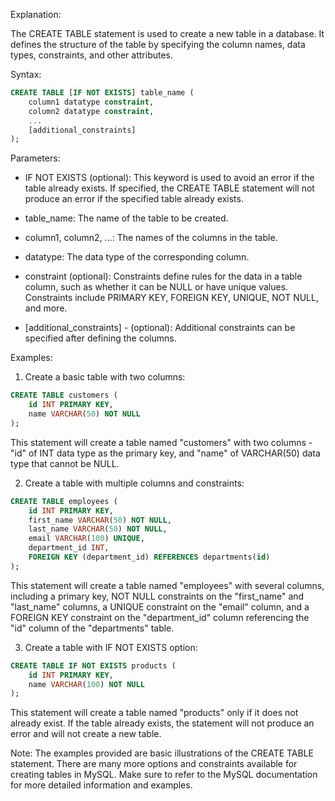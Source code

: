 Explanation:

The CREATE TABLE statement is used to create a new table in a database. It defines the structure of the table by specifying the column names, data types, constraints, and other attributes.

Syntax:

```sql
CREATE TABLE [IF NOT EXISTS] table_name (
    column1 datatype constraint,
    column2 datatype constraint,
    ...
    [additional_constraints]
);
```

Parameters:
- IF NOT EXISTS (optional): This keyword is used to avoid an error if the table already exists. If specified, the CREATE TABLE statement will not produce an error if the specified table already exists.

- table_name: The name of the table to be created.

- column1, column2, ...: The names of the columns in the table.

- datatype: The data type of the corresponding column.

- constraint (optional): Constraints define rules for the data in a table column, such as whether it can be NULL or have unique values. Constraints include PRIMARY KEY, FOREIGN KEY, UNIQUE, NOT NULL, and more.

- [additional_constraints] - (optional): Additional constraints can be specified after defining the columns.

Examples:

1. Create a basic table with two columns:

```sql
CREATE TABLE customers (
    id INT PRIMARY KEY,
    name VARCHAR(50) NOT NULL
);
```


This statement will create a table named "customers" with two columns - "id" of INT data type as the primary key, and "name" of VARCHAR(50) data type that cannot be NULL.

2. Create a table with multiple columns and constraints:

```sql
CREATE TABLE employees (
    id INT PRIMARY KEY,
    first_name VARCHAR(50) NOT NULL,
    last_name VARCHAR(50) NOT NULL,
    email VARCHAR(100) UNIQUE,
    department_id INT,
    FOREIGN KEY (department_id) REFERENCES departments(id)
);
```

This statement will create a table named "employees" with several columns, including a primary key, NOT NULL constraints on the "first_name" and "last_name" columns, a UNIQUE constraint on the "email" column, and a FOREIGN KEY constraint on the "department_id" column referencing the "id" column of the "departments" table.

3. Create a table with IF NOT EXISTS option:

```sql
CREATE TABLE IF NOT EXISTS products (
    id INT PRIMARY KEY,
    name VARCHAR(100) NOT NULL
);
```

This statement will create a table named "products" only if it does not already exist. If the table already exists, the statement will not produce an error and will not create a new table.

Note: The examples provided are basic illustrations of the CREATE TABLE statement. There are many more options and constraints available for creating tables in MySQL. Make sure to refer to the MySQL documentation for more detailed information and examples.
